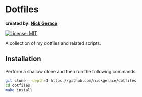 # Dotfiles
**created by: [Nick Gerace](https://nickgerace.dev)**

[![License: MIT](https://img.shields.io/badge/License-MIT-yellow.svg)](https://opensource.org/licenses/MIT)

A collection of my dotfiles and related scripts.

## Installation

Perform a shallow clone and then run the following commands.

```bash
git clone --depth=1 https://github.com/nickgerace/dotfiles
cd dotfiles
make install
```
